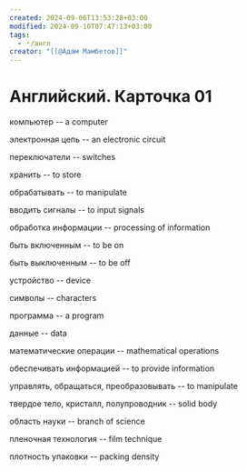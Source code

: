 ```yaml
---
created: 2024-09-06T13:53:28+03:00
modified: 2024-09-10T07:47:13+03:00
tags:
  - 🃏/англ
creator: "[[@Адам Мамбетов]]"
---
```


# Английский. Карточка 01

компьютер -- a computer
<!--SR:!2024-09-11,4,270-->
электронная цепь -- an electronic circuit
<!--SR:!2024-09-12,2,230-->
переключатели -- switches
<!--SR:!2024-09-11,4,270-->
хранить -- to store
<!--SR:!2024-09-11,4,270-->
обрабатывать -- to manipulate
<!--SR:!2024-09-13,3,250-->
вводить сигналы -- to input signals
<!--SR:!2024-09-22,12,270-->
обработка информации -- processing of information
<!--SR:!2024-09-12,2,230-->
быть включенным -- to be on
<!--SR:!2024-09-11,4,270-->
быть выключенным -- to be off
<!--SR:!2024-09-11,4,270-->
устройство -- device
<!--SR:!2024-09-11,4,270-->
символы -- characters
<!--SR:!2024-09-11,4,270-->
программа -- a program
<!--SR:!2024-09-11,4,270-->
данные -- data
<!--SR:!2024-09-11,4,270-->
математические операции -- mathematical operations
<!--SR:!2024-09-17,7,250-->
обеспечивать информацией -- to provide information
<!--SR:!2024-09-11,1,210-->
управлять, обращаться, преобразовывать -- to manipulate
<!--SR:!2024-09-11,4,270-->
твердое тело, кристалл, полупроводник -- solid body
<!--SR:!2024-09-11,1,210-->
область науки -- branch of science
<!--SR:!2024-09-11,4,270-->
пленочная технология -- film technique
<!--SR:!2024-09-11,1,210-->
плотность упаковки -- packing density
<!--SR:!2024-09-11,1,210-->
